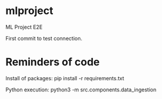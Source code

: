 # mlproject
ML Project E2E

First commit to test connection.

# Reminders of code
Install of packages:
pip install -r requirements.txt

Python execution:
python3 -m src.components.data_ingestion
